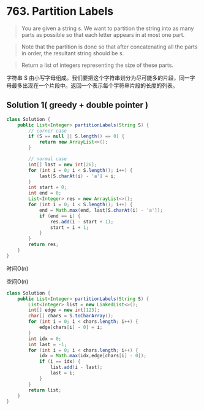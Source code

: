 # 763. Partition Labels

>You are given a string s. We want to partition the string into as many parts as possible so that each letter appears in at most one part.

>Note that the partition is done so that after concatenating all the parts in order, the resultant string should be s.

>Return a list of integers representing the size of these parts.

字符串 S 由小写字母组成。我们要把这个字符串划分为尽可能多的片段，同一字母最多出现在一个片段中。返回一个表示每个字符串片段的长度的列表。

## Solution 1( greedy + double pointer )
```java
class Solution {
    public List<Integer> partitionLabels(String S) {
        // corner case
        if (S == null || S.length() == 0) {
            return new ArrayList<>();
        }

        // normal case
        int[] last = new int[26];
        for (int i = 0; i < S.length(); i++) {
            last[S.charAt(i) - 'a'] = i;
        }
        int start = 0;
        int end = 0;
        List<Integer> res = new ArrayList<>();
        for (int i = 0; i < S.length(); i++) {
            end = Math.max(end, last[S.charAt(i) - 'a']);
            if (end == i) {
                res.add(i - start + 1);
                start = i + 1;
            }
        }
        return res;
    }
}
```
时间O(n)

空间O(n)

```java
class Solution {
    public List<Integer> partitionLabels(String S) {
        List<Integer> list = new LinkedList<>();
        int[] edge = new int[123];
        char[] chars = S.toCharArray();
        for (int i = 0; i < chars.length; i++) {
            edge[chars[i] - 0] = i;
        }
        int idx = 0;
        int last = -1;
        for (int i = 0; i < chars.length; i++) {
            idx = Math.max(idx,edge[chars[i] - 0]);
            if (i == idx) {
                list.add(i - last);
                last = i;
            }
        }
        return list;
    }
}
```